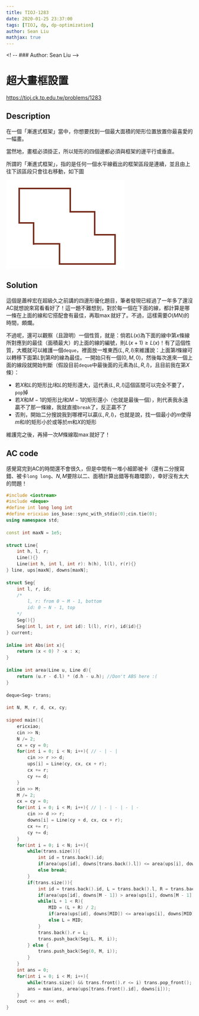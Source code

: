 ```yaml
---
title: TIOJ-1283
date: 2020-01-25 23:37:00
tags: [TIOJ, dp, dp-optimization]
author: Sean Liu
mathjax: true
---
```

<! -- ### Author: Sean Liu -->

# 超大畫框設置

https://tioj.ck.tp.edu.tw/problems/1283

## Description
在一個「漸進式框架」當中，你想要找到一個最大面積的矩形位置放置你最喜愛的一幅畫。

當然地，畫框必須掛正，所以矩形的四個邊都必須與框架的邊平行或垂直。

所謂的「漸進式框架」，指的是任何一個水平線截出的框架區段是連續，並且由上往下該區段只會往右移動，如下圖

![](description.png)

## Solution
這個是蕭梓宏在超級久之前講的四邊形優化題目，筆者發現已經過了一年多了還沒AC就想說來寫看看好了！這一題不難想到，對於每一個在下面的線，都計算是哪一條在上面的線和它搭配會有最佳，再取$\max$就好了。不過，這樣需要$O(MN)$的時間，頗爛。

不過呢，還可以觀察（且證明）一個性質，就是：倘若$L(x)$為下面的線中第$x$條線所對應到的最佳（面積最大）的上面的線的編號，則$L(x + 1) \geq L(x)$！有了這個性質，大概就可以維護一個`deque`，裡面放一堆東西$(L, R, I)$來維護說：上面第$I$條線可以轉移下面第$L$到第$R$的線為最佳。一開始只有一個$(0, M, 0)$，然後每次進來一個上面的線段就開始判斷（假設目前`deque`中最後面的元素為$(L, R, I)$，且目前我在第$X$條）：

* 若$X$和$L$的矩形比$I$和$L$的矩形還大，這代表$(L, R, I)$這個區間可以完全不要了，`pop`掉
* 若$X$和$M - 1$的矩形比$I$和$M - 1$的矩形還小（也就是最後一個），則代表我永遠贏不了那一條線，我就直接`break`了，反正贏不了
* 否則，開始二分搜說我到哪裡可以贏$(L, R, I)$，也就是說，找一個最小的$m$使得$m$和$I$的矩形小於或等於$m$和$X$的矩形

維護完之後，再掃一次$M$條線取$\max$就好了！ 

## AC code
感覺寫完到AC的時間還不會很久，但是中間有一堆小細節被卡（還有二分搜寫錯、被卡`long long`、$N, M$要除以二、面積計算出錯等有趣環節），幸好沒有太大的問題！

``` cpp
#include <iostream>
#include <deque>
#define int long long int
#define ericxiao ios_base::sync_with_stdio(0);cin.tie(0);
using namespace std;

const int maxN = 1e5;

struct Line{
    int h, l, r;
    Line(){}
    Line(int h, int l, int r): h(h), l(l), r(r){}
} line, ups[maxN], downs[maxN];

struct Seg{
    int l, r, id;
    /*
        l, r: from 0 ~ M - 1, bottom
        id: 0 ~ N - 1, top
    */
    Seg(){}
    Seg(int l, int r, int id): l(l), r(r), id(id){}
} current;

inline int Abs(int x){
    return (x < 0) ? -x : x;
}

inline int area(Line u, Line d){
    return (u.r - d.l) * (d.h - u.h); //Don't ABS here :(
}

deque<Seg> trans;

int N, M, r, d, cx, cy;

signed main(){
    ericxiao;
    cin >> N;
    N /= 2;
    cx = cy = 0;
    for(int i = 0; i < N; i++){ // - | - |
        cin >> r >> d;
        ups[i] = Line(cy, cx, cx + r);
        cx += r;
        cy += d;
    }
    cin >> M;
    M /= 2;
    cx = cy = 0;
    for(int i = 0; i < M; i++){ // | - | - | - | -
        cin >> d >> r;
        downs[i] = Line(cy + d, cx, cx + r);
        cx += r;
        cy += d;
    }
    for(int i = 0; i < N; i++){
        while(trans.size()){
            int id = trans.back().id;
            if(area(ups[id], downs[trans.back().l]) <= area(ups[i], downs[trans.back().l])) trans.pop_back();
            else break;
        }
        if(trans.size()){
            int id = trans.back().id, L = trans.back().l, R = trans.back().r, MID;
            if(area(ups[id], downs[M - 1]) > area(ups[i], downs[M - 1])) continue;
            while(L + 1 < R){
                MID = (L + R) / 2;
                if(area(ups[id], downs[MID]) <= area(ups[i], downs[MID])) R = MID;
                else L = MID;
            }
            trans.back().r = L;
            trans.push_back(Seg(L, M, i));
        } else {
            trans.push_back(Seg(0, M, i));
        }
    }
    int ans = 0;
    for(int i = 0; i < M; i++){
        while(trans.size() && trans.front().r <= i) trans.pop_front();
        ans = max(ans, area(ups[trans.front().id], downs[i]));
    }
    cout << ans << endl;
}
```
